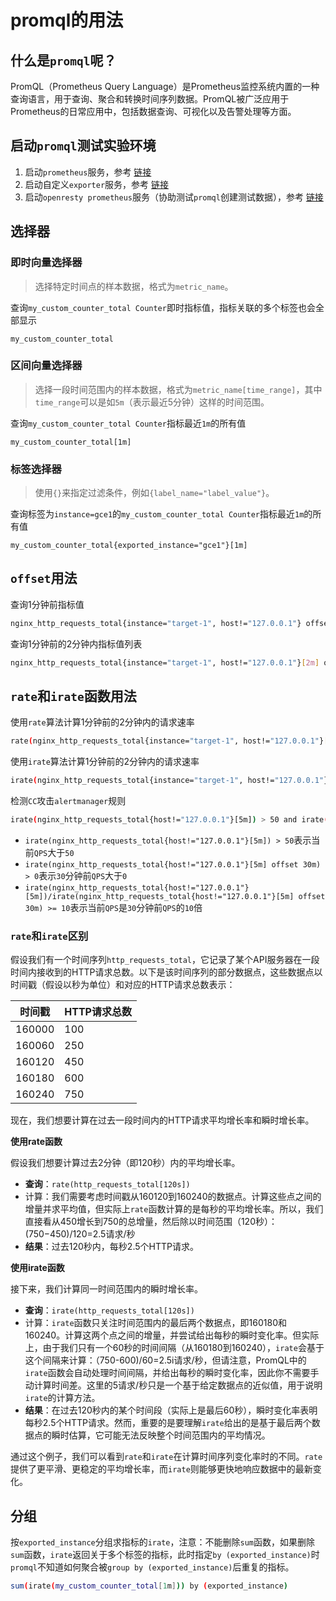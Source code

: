 # promql的用法



## 什么是`promql`呢？

PromQL（Prometheus Query Language）是Prometheus监控系统内置的一种查询语言，用于查询、聚合和转换时间序列数据。PromQL被广泛应用于Prometheus的日常应用中，包括数据查询、可视化以及告警处理等方面。



## 启动`promql`测试实验环境

1. 启动`prometheus`服务，参考 <a href='/prometheus-grafana-alertmanager/使用docker-compose运行prometheus-grafana-alertmanager/' target='_blank'>链接</a>
2. 启动自定义`exporter`服务，参考 <a href='/prometheus-grafana-alertmanager/prometheus自定义exporter.html' target='_blank'>链接</a>
3. 启动`openresty prometheus`服务（协助测试`promql`创建测试数据），参考 <a href="/openresty/监控.html#基于prometheus监控" target="_blank">链接</a>



## 选择器

### 即时向量选择器

> 选择特定时间点的样本数据，格式为`metric_name`。

查询`my_custom_counter_total Counter`即时指标值，指标关联的多个标签也会全部显示

```
my_custom_counter_total
```

### 区间向量选择器

> 选择一段时间范围内的样本数据，格式为`metric_name[time_range]`，其中`time_range`可以是如`5m`（表示最近5分钟）这样的时间范围。

查询`my_custom_counter_total Counter`指标最近`1m`的所有值

```
my_custom_counter_total[1m]
```

### 标签选择器

> 使用`{}`来指定过滤条件，例如`{label_name="label_value"}`。

查询标签为`instance=gce1`的`my_custom_counter_total Counter`指标最近`1m`的所有值

```
my_custom_counter_total{exported_instance="gce1"}[1m]
```



## `offset`用法

查询1分钟前指标值

```bash
nginx_http_requests_total{instance="target-1", host!="127.0.0.1"} offset 1m
```

查询1分钟前的2分钟内指标值列表

```bash
nginx_http_requests_total{instance="target-1", host!="127.0.0.1"}[2m] offset 1m
```



## `rate`和`irate`函数用法

使用`rate`算法计算1分钟前的2分钟内的请求速率

```bash
rate(nginx_http_requests_total{instance="target-1", host!="127.0.0.1"}[2m] offset 1m)
```

使用`irate`算法计算1分钟前的2分钟内的请求速率

```bash
irate(nginx_http_requests_total{instance="target-1", host!="127.0.0.1"}[2m] offset 1m)
```

检测`CC`攻击`alertmanager`规则

```bash
irate(nginx_http_requests_total{host!="127.0.0.1"}[5m]) > 50 and irate(nginx_http_requests_total{host!="127.0.0.1"}[5m] offset 30m) > 0 and irate(nginx_http_requests_total{host!="127.0.0.1"}[5m])/irate(nginx_http_requests_total{host!="127.0.0.1"}[5m] offset 30m) >= 10
```

- `irate(nginx_http_requests_total{host!="127.0.0.1"}[5m]) > 50`表示当前`QPS`大于`50`
- `irate(nginx_http_requests_total{host!="127.0.0.1"}[5m] offset 30m) > 0`表示`30`分钟前`QPS`大于`0`
- `irate(nginx_http_requests_total{host!="127.0.0.1"}[5m])/irate(nginx_http_requests_total{host!="127.0.0.1"}[5m] offset 30m) >= 10`表示当前`QPS`是`30`分钟前`QPS`的`10`倍



### `rate`和`irate`区别

假设我们有一个时间序列`http_requests_total`，它记录了某个API服务器在一段时间内接收到的HTTP请求总数。以下是该时间序列的部分数据点，这些数据点以时间戳（假设以秒为单位）和对应的HTTP请求总数表示：

| 时间戳 | HTTP请求总数 |
| ------ | ------------ |
| 160000 | 100          |
| 160060 | 250          |
| 160120 | 450          |
| 160180 | 600          |
| 160240 | 750          |

现在，我们想要计算在过去一段时间内的HTTP请求平均增长率和瞬时增长率。

**使用rate函数**

假设我们想要计算过去2分钟（即120秒）内的平均增长率。

- **查询**：`rate(http_requests_total[120s])`
- 计算：我们需要考虑时间戳从160120到160240的数据点。计算这些点之间的增量并求平均值，但实际上`rate`函数计算的是每秒的平均增长率。所以，我们直接看从450增长到750的总增量，然后除以时间范围（120秒）：(750−450)/120=2.5请求/秒
- **结果**：过去120秒内，每秒2.5个HTTP请求。

**使用irate函数**

接下来，我们计算同一时间范围内的瞬时增长率。

- **查询**：`irate(http_requests_total[120s])`
- 计算：`irate`函数只关注时间范围内的最后两个数据点，即160180和160240。计算这两个点之间的增量，并尝试给出每秒的瞬时变化率。但实际上，由于我们只有一个60秒的时间间隔（从160180到160240），`irate`会基于这个间隔来计算：（750-600)/60=2.5i请求/秒，但请注意，PromQL中的`irate`函数会自动处理时间间隔，并给出每秒的瞬时变化率，因此你不需要手动计算时间差。这里的5请求/秒只是一个基于给定数据点的近似值，用于说明`irate`的计算方法。
- **结果**：在过去120秒内的某个时间段（实际上是最后60秒），瞬时变化率表明每秒2.5个HTTP请求。然而，重要的是要理解`irate`给出的是基于最后两个数据点的瞬时估算，它可能无法反映整个时间范围内的平均情况。

通过这个例子，我们可以看到`rate`和`irate`在计算时间序列变化率时的不同。`rate`提供了更平滑、更稳定的平均增长率，而`irate`则能够更快地响应数据中的最新变化。



## 分组

按`exported_instance`分组求指标的`irate`，注意：不能删除`sum`函数，如果删除`sum`函数，`irate`返回关于多个标签的指标，此时指定`by (exported_instance)`时`promql`不知道如何聚合被`group by (exported_instance)`后重复的指标。

```bash
sum(irate(my_custom_counter_total[1m])) by (exported_instance)
```

